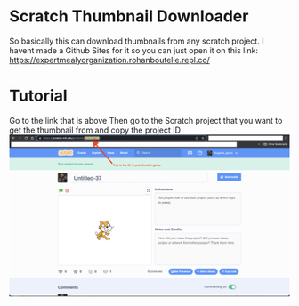 # Scratch Thumbnail Downloader

So basically this can download thumbnails from any scratch project.
I havent made a Github Sites for it so you can just open it on this link:
https://expertmealyorganization.rohanboutelle.repl.co/

# Tutorial
Go to the link that is above
Then go to the Scratch project that you want to get the thumbnail from and copy the project ID
![plot](https://raw.githubusercontent.com/RohanBoutelle/scratch-thumbnail-downloader/main/Screenshots/Screen%20Shot%202023-01-01%20at%208.45.20%20PM.png)
